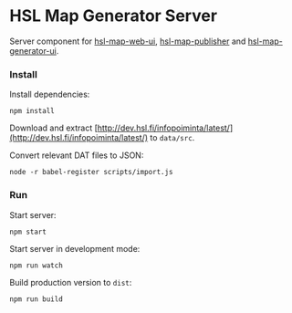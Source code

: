 
# HSL Map Generator Server

Server component for [hsl-map-web-ui](https://github.com/HSLdevcom/hsl-map-web-ui),
[hsl-map-publisher](https://github.com/HSLdevcom/hsl-map-publisher) and
[hsl-map-generator-ui](https://github.com/HSLdevcom/hsl-map-generator-ui).

### Install

Install dependencies:
```
npm install
```

Download and extract [http://dev.hsl.fi/infopoiminta/latest/](http://dev.hsl.fi/infopoiminta/latest/) to `data/src`.

Convert relevant DAT files to JSON:
```
node -r babel-register scripts/import.js
```

### Run

Start server:
```
npm start
```

Start server in development mode:
```
npm run watch
```

Build production version to `dist`:
```
npm run build
```
